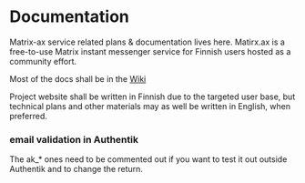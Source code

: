 # Documentation

Matrix-ax service related plans &amp; documentation lives here. Matirx.ax is a free-to-use Matrix instant messenger service for Finnish users hosted as a community effort.

Most of the docs shall be in the [Wiki](https://github.com/matrix-ax/documentation/wiki)

Project website shall be written in Finnish due to the targeted user base, but technical plans and other materials may as well be written in English, when preferred.

### email validation in Authentik

The ak_* ones need to be commented out if you want to test it out outside Authentik and to change the return.
